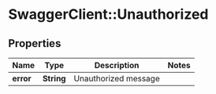 # SwaggerClient::Unauthorized

## Properties
Name | Type | Description | Notes
------------ | ------------- | ------------- | -------------
**error** | **String** | Unauthorized message | 


